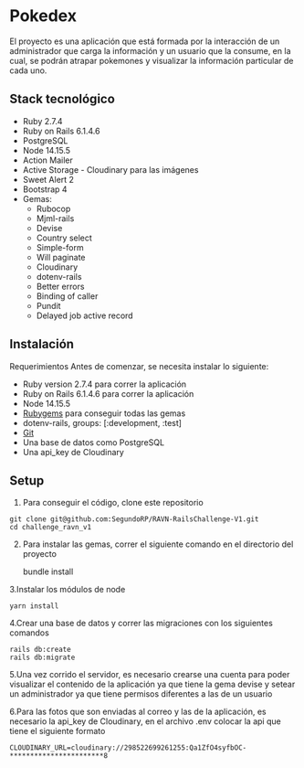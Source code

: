 # Pokedex
El proyecto es una aplicación que está formada por la interacción de un administrador que carga la información y un usuario que la consume, en la cual, se podrán atrapar pokemones y visualizar la información particular de cada uno.

## Stack tecnológico
- Ruby 2.7.4
- Ruby on Rails 6.1.4.6
- PostgreSQL
- Node 14.15.5
- Action Mailer
- Active Storage - Cloudinary para las imágenes
- Sweet Alert 2
- Bootstrap 4
- Gemas:
	- Rubocop
	- Mjml-rails
	- Devise
	- Country select
	- Simple-form
	- Will paginate
	- Cloudinary
	- dotenv-rails
	- Better errors
	- Binding of caller
	- Pundit
	- Delayed job active record

## Instalación
Requerimientos
Antes de comenzar, se necesita instalar lo siguiente:
- Ruby version 2.7.4 para correr la aplicación
- Ruby on Rails  6.1.4.6 para correr la aplicación
- Node 14.15.5
- [Rubygems](http://rubygems.org/?locale=es "Rubygems") para conseguir todas las gemas
- dotenv-rails, groups: [:development, :test]
- [Git](http://git-scm.com/ "Git")
- Una base de datos como PostgreSQL
- Una api_key de Cloudinary
## Setup
1. Para conseguir el código, clone este repositorio
```
git clone git@github.com:SegundoRP/RAVN-RailsChallenge-V1.git
cd challenge_ravn_v1
```
2. Para instalar las gemas, correr el siguiente comando en el directorio del proyecto


    bundle install

3.Instalar los módulos de node


    yarn install
4.Crear una base de datos y correr las migraciones con los siguientes comandos


    rails db:create
    rails db:migrate
5.Una vez corrido el servidor, es necesario crearse una cuenta para poder visualizar el contenido de la aplicación ya que tiene la gema devise y setear un administrador ya que tiene permisos diferentes a las de un usuario

6.Para las fotos que son enviadas al correo y las de la aplicación, es necesario la api_key de Cloudinary, en el archivo .env colocar la api que tiene el siguiente formato


    CLOUDINARY_URL=cloudinary://298522699261255:Qa1ZfO4syfbOC-***********************8

